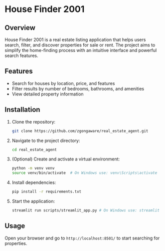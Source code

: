# House Finder 2001

## Overview

House Finder 2001 is a real estate listing application that helps users search, filter, and discover properties for sale or rent. The project aims to simplify the home-finding process with an intuitive interface and powerful search features.

## Features

- Search for houses by location, price, and features
- Filter results by number of bedrooms, bathrooms, and amenities
- View detailed property information

## Installation

1. Clone the repository:
    ```bash
    git clone https://github.com/zgongaware/real_estate_agent.git
    ```
2. Navigate to the project directory:
    ```bash
    cd real_estate_agent
    ```
3. (Optional) Create and activate a virtual environment:
    ```bash
    python -m venv venv
    source venv/bin/activate  # On Windows use: venv\Scripts\activate
    ```
4. Install dependencies:
    ```bash
    pip install -r requirements.txt
    ```
5. Start the application:
    ```bash
    streamlit run scripts/streamlit_app.py # On Windows use: streamlit run scripts\streamlit_app.py
    ```

## Usage

Open your browser and go to `http://localhost:8501/` to start searching for properties.
